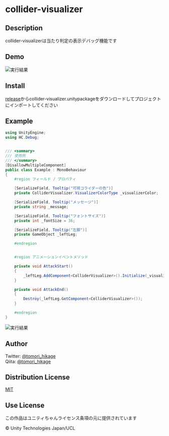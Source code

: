 # collider-visualizer

## Description

collider-visualizerは当たり判定の表示デバッグ機能です

## Demo

![実行結果](https://github.com/tomoriaki/collider-visualizer/blob/readme_images/Images/ss1.gif)

## Install

[release](https://github.com/tomoriaki/collider-visualizer/releases)からcollider-visualizer.unitypackageをダウンロードしてプロジェクトにインポートしてください

## Example

```csharp
using UnityEngine;
using HC.Debug;


/// <summary>
/// 使用例
/// </summary>
[DisallowMultipleComponent]
public class Example : MonoBehaviour
{
    #region フィールド / プロパティ

    [SerializeField, Tooltip("可視コライダーの色")]
    private ColliderVisualizer.VisualizerColorType _visualizerColor;

    [SerializeField, Tooltip("メッセージ")]
    private string _message;

    [SerializeField, Tooltip("フォントサイズ")]
    private int _fontSize = 36;

    [SerializeField, Tooltip("左脚")]
    private GameObject _leftLeg;

    #endregion


    #region アニメーションイベントメソッド

    private void AttackStart()
    {
        _leftLeg.AddComponent<ColliderVisualizer>().Initialize(_visualizerColor, _message, _fontSize);
    }

    private void AttackEnd()
    {
        Destroy(_leftLeg.GetComponent<ColliderVisualizer>());
    }

    #endregion
}
```

![実行結果](https://github.com/tomoriaki/collider-visualizer/blob/readme_images/Images/ss1.gif)

## Author

Twitter: [@tomori_hikage](https://twitter.com/tomori_hikage)  
Qiita: [@tomori_hikage](https://qiita.com/tomori_hikage)

## Distribution License

[MIT](https://github.com/tomoriaki/collider-visualizer/blob/master/LICENSE)

## Use License

この作品はユニティちゃんライセンス条項の元に提供されています

© Unity Technologies Japan/UCL
